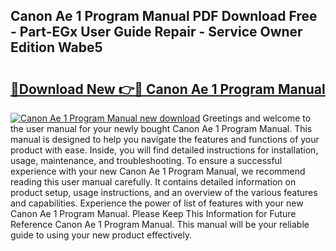 ## Canon Ae 1 Program Manual PDF Download Free - Part-EGx User Guide Repair - Service Owner Edition Wabe5

# <h2><a href="http://bc25021.oget.top/?id=Canon+Ae+1+Program+Manual">🔗Download New 👉🔴 Canon Ae 1 Program Manual</a></h2>

[![Canon Ae 1 Program Manual new download](https://i.imgur.com/5g1atiW.png)](http://bc25021.oget.top/?id=Canon+Ae+1+Program+Manual)
Greetings and welcome to the user manual for your newly bought Canon Ae 1 Program Manual. This manual is designed to help you navigate the features and functions of your product with ease. Inside, you will find detailed instructions for installation, usage, maintenance, and troubleshooting. To ensure a successful experience with your new Canon Ae 1 Program Manual, we recommend reading this user manual carefully. It contains detailed information on product setup, usage instructions, and an overview of the various features and capabilities. Experience the power of list of features with your new Canon Ae 1 Program Manual. Please Keep This Information for Future Reference Canon Ae 1 Program Manual. This manual will be your reliable guide to using your new product effectively.
